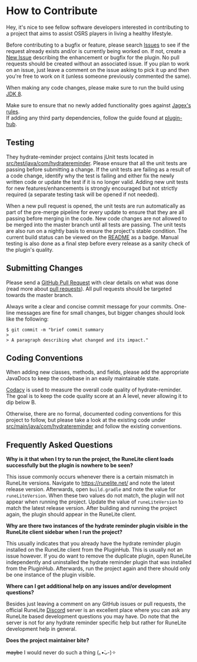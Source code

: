 # How to Contribute

Hey, it's nice to see fellow software developers interested in contributing to a project that aims to assist OSRS players in living a healthy lifestyle.

Before contributing to a bugfix or feature, please search [Issues](https://github.com/jmakhack/hydrate-reminder/issues) to see if the request already exists and/or is currently being worked on. If not, create a [New Issue](https://github.com/jmakhack/hydrate-reminder/issues/new/choose) describing the enhancement or bugfix for the plugin. No pull requests should be created without an associated issue. If you plan to work on an issue, just leave a comment on the issue asking to pick it up and then you're free to work on it (unless someone previously commented the same).

When making any code changes, please make sure to run the build using [JDK 8](https://www.oracle.com/java/technologies/javase/javase-jdk8-downloads.html).

Make sure to ensure that no newly added functionality goes against [Jagex's rules](https://secure.runescape.com/m=news/another-message-about-unofficial-clients?oldschool=1).  
If adding any third party dependencies, follow the guide found at [plugin-hub](https://github.com/runelite/plugin-hub#third-party-dependencies).

## Testing

They hydrate-reminder project contains jUnit tests located in [src/test/java/com/hydratereminder](https://github.com/jmakhack/hydrate-reminder/tree/master/src/test/java/com/hydratereminder). Please ensure that all the unit tests are passing before submitting a change. If the unit tests are failing as a result of a code change, identify why the test is failing and either fix the newly written code or update the test if it is no longer valid. Adding new unit tests for new features/enhancements is strongly encouraged but not strictly required (a separate testing task will be opened if not needed).

When a new pull request is opened, the unit tests are run automatically as part of the pre-merge pipeline for every update to ensure that they are all passing before merging in the code. New code changes are not allowed to be merged into the master branch until all tests are passing. The unit tests are also run on a nightly basis to ensure the project's stable condition. The current build status can be viewed on the [README](https://github.com/jmakhack/hydrate-reminder/blob/master/README.md) as a badge. Manual testing is also done as a final step before every release as a sanity check of the plugin's quality.

## Submitting Changes

Please send a [GitHub Pull Request](https://github.com/jmakhack/hydrate-reminder/pull/new/master) with clear details on what was done (read more about [pull requests](http://help.github.com/pull-requests/)). All pull requests should be targeted towards the master branch.

Always write a clear and concise commit message for your commits. One-line messages are fine for small changes, but bigger changes should look like the following:

    $ git commit -m "brief commit summary
    > 
    > A paragraph describing what changed and its impact."

## Coding Conventions

When adding new classes, methods, and fields, please add the appropriate JavaDocs to keep the codebase in an easily maintainable state.

[Codacy](https://app.codacy.com/gh/jmakhack/hydrate-reminder/dashboard) is used to measure the overall code quality of hydrate-reminder. The goal is to keep the code quality score at an A level, never allowing it to dip below B.

Otherwise, there are no formal, documented coding conventions for this project to follow, but please take a look at the existing code under [src/main/java/com/hydratereminder](https://github.com/jmakhack/hydrate-reminder/tree/master/src/main/java/com/hydratereminder) and follow the existing conventions.

## Frequently Asked Questions

**Why is it that when I try to run the project, the RuneLite client loads successfully but the plugin is nowhere to be seen?**

This issue commonly occurs whenever there is a certain mismatch in RuneLite versions. Navigate to https://runelite.net/ and note the latest release version. Afterwards, open `build.gradle` and note the value for `runeLiteVersion`. When these two values do not match, the plugin will not appear when running the project. Update the value of `runeLiteVersion` to match the latest release version. After building and running the project again, the plugin should appear in the RuneLite client.

**Why are there two instances of the hydrate reminder plugin visible in the RuneLite client sidebar when I run the project?**

This usually indicates that you already have the hydrate reminder plugin installed on the RuneLite client from the PluginHub. This is usually not an issue however. If you do want to remove the duplicate plugin, open RuneLite independently and uninstalled the hydrate reminder plugin that was installed from the PluginHub. Afterwards, run the project again and there should only be one instance of the plugin visible.

**Where can I get additional help on any issues and/or development questions?**

Besides just leaving a comment on any GitHub issues or pull requests, the official RuneLite [Discord](https://discord.gg/ArdAhnN) server is an excellent place where you can ask any RuneLite based development questions you may have. Do note that the server is not for any hydrate reminder specific help but rather for RuneLite development help in general.

**Does the project maintainer bite?**

~~maybe~~ I would never do such a thing (｡•̀ᴗ-)✧
